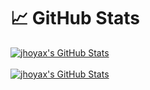 # &#x1f4c8; GitHub Stats

<a href="https://github.com/jhoyax/jhoyax">
  <img align="center" src="https://github-readme-stats.vercel.app/api/top-langs/?username=jhoyax&show_icons=true&count_private=true&theme=gotham&layout=donut-vertical" alt="jhoyax's GitHub Stats" />
</a>

<br>
<br>

<a href="https://github.com/jhoyax/jhoyax">
  <img align="center" src="https://github-readme-stats.vercel.app/api?username=jhoyax&show_icons=true&count_private=true&theme=gotham" alt="jhoyax's GitHub Stats" />
</a>
